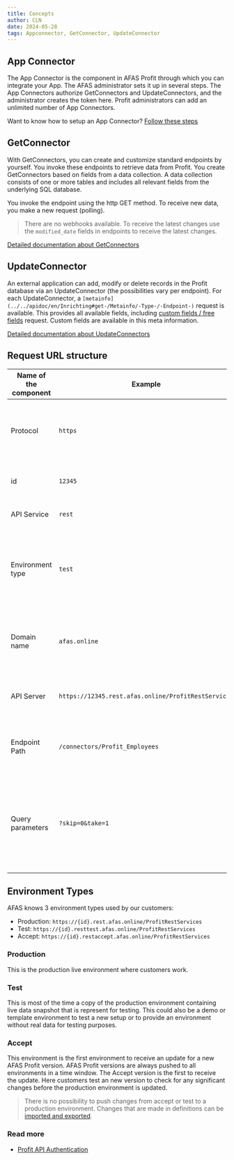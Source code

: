 ```yaml
---
title: Concepts
author: CLN
date: 2024-05-28
tags: Appconnector, GetConnector, UpdateConnector
---
```

## App Connector

The App Connector is the component in AFAS Profit through which you can integrate your App. The AFAS administrator sets it up in several steps. The App Connectors authorize GetConnectors and UpdateConnectors, and the administrator creates the token here. Profit administrators can add an unlimited number of App Connectors.

Want to know how to setup an App Connector? [Follow these steps](https://help.afas.nl/help/NL/SE/120718.htm)

## GetConnector

With GetConnectors, you can create and customize standard endpoints by yourself. You invoke these endpoints to retrieve data from Profit. You create GetConnectors based on fields from a data collection. A data collection consists of one or more tables and includes all relevant fields from the underlying SQL database.

You invoke the endpoint using the http GET method. To receive new data, you make a new request (polling).

>There are no webhooks available. To receive the latest changes use the `modified_date` fields in endpoints to receive the latest changes.

[Detailed documentation about GetConnectors](https://help.afas.nl/help/NL/SE/App_Cnnctr_Get.htm)

## UpdateConnector

An external application can add, modify or delete records in the Profit database via an UpdateConnector (the possibilities vary per endpoint). For each UpdateConnector, a `[metainfo](../../apidoc/en/Inrichting#get-/Metainfo/-Type-/-Endpoint-)` request is available. This provides all available fields, including [custom fields / free fields](./Custom%20fields) request. Custom fields are available in this meta information.

[Detailed documentation about UpdateConnectors](https://help.afas.nl/help/NL/SE/App_Cnr_Rest_Update.htm)

## Request URL structure

Name of the component | Example                                              | Description                                                                                                            |
----------------------|------------------------------------------------------|------------------------------------------------------------------------------------------------------------------------|
Protocol              | `https`                                              | Specifies the protocol or schema used to communicate with the server.                                                  |
id                    | `12345`                                              | Specifies the AFAS domain of the customer.                                                                              |
API Service           | `rest`                                               | Specifies the web service being used.                                                                                  |
Environment type      | `test`                                               | Specifies the environment type being used. This can be empty [] for `Production`, `Test`, and `Accept`.                |
Domain name           | `afas.online`                                        | Identifies the server or system on which the API or service is hosted.                                                 |
API Server            | `https://12345.rest.afas.online/ProfitRestServices`  | Identifies the server on which the request is executed.                                                                |
Endpoint Path         | `/connectors/Profit_Employees`                       | Indicates the specific resource or operation to access on the server.                                                  |
Query parameters      | `?skip=0&take=1`                                     | A series of key-value pairs following a question mark (?) to provide additional information with the request.          |

## Environment Types

AFAS knows 3 environment types used by our customers:

- Production: `https://{id}.rest.afas.online/ProfitRestServices`
- Test:  `https://{id}.resttest.afas.online/ProfitRestServices`
- Accept: `https://{id}.restaccept.afas.online/ProfitRestServices`

### Production

This is the production live environment where customers work.

### Test

This is most of the time a copy of the production environment containing live data snapshot that is represent for testing. This could also be a demo or template environment to test a new setup or to provide an environment without real data for testing purposes.

### Accept

This environment is the first environment to receive an update for a new AFAS Profit version. AFAS Profit versions are always pushed to all environments in a time window. The Accept version is the first to receive the update. Here customers test an new version to check for any significant changes before the production environment is updated.

> There is no possibility to push changes from accept or test to a production environment. Changes that are made in definitions can be [imported and exported](https://help.afas.nl/help/EN/SE/App_Cnnctr_ImpExp.htm).

### Read more

- [Profit API Authentication](./Authentication)
